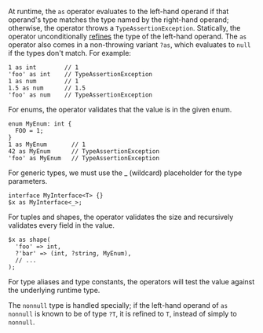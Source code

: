 At runtime, the `as` operator evaluates to the left-hand operand if that operand's type matches the type named by the right-hand operand; otherwise, the operator throws
a `TypeAssertionException`. Statically, the operator unconditionally [refines](../types/type-refinement.md) the type of the left-hand operand. The `as` operator
also comes in a non-throwing variant `?as`, which evaluates to `null` if the types don't match. For example:

```Hack
1 as int        // 1
'foo' as int    // TypeAssertionException
1 as num        // 1
1.5 as num      // 1.5
'foo' as num    // TypeAssertionException
```

For enums, the operator validates that the value is in the given enum.

```Hack
enum MyEnum: int {
  FOO = 1;
}
1 as MyEnum       // 1
42 as MyEnum      // TypeAssertionException
'foo' as MyEnum   // TypeAssertionException
```

For generic types, we must use the _ (wildcard) placeholder for the type parameters.

```Hack
interface MyInterface<T> {}
$x as MyInterface<_>;
```

For tuples and shapes, the operator validates the size and recursively validates every field in the value.

```Hack
$x as shape(
  'foo' => int,
  ?'bar' => (int, ?string, MyEnum),
  // ...
);
```

For type aliases and type constants, the operators will test the value against the underlying runtime type.

The `nonnull` type is handled specially; if the left-hand operand of `as nonnull` is known to be of type `?T`, it is refined to `T`, instead of simply to `nonnull`.
